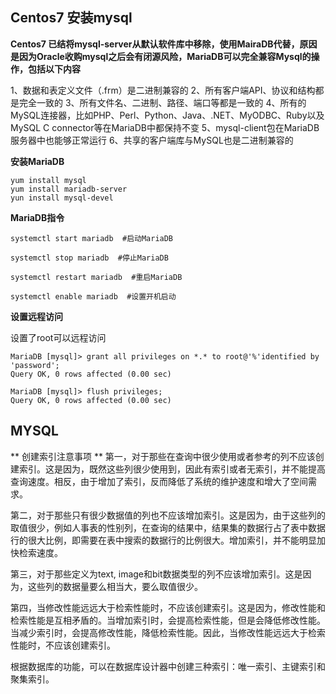 ## Centos7 安装mysql

**Centos7 已结将mysql-server从默认软件库中移除，使用MairaDB代替，原因是因为Oracle收购mysql之后会有闭源风险，MariaDB可以完全兼容Mysql的操作，包括以下内容**

1、数据和表定义文件（.frm）是二进制兼容的
2、所有客户端API、协议和结构都是完全一致的
3、所有文件名、二进制、路径、端口等都是一致的
4、所有的MySQL连接器，比如PHP、Perl、Python、Java、.NET、MyODBC、Ruby以及MySQL C connector等在MariaDB中都保持不变
5、mysql-client包在MariaDB服务器中也能够正常运行
6、共享的客户端库与MySQL也是二进制兼容的

**安装MariaDB**
```
yum install mysql
yum install mariadb-server
yun install mysql-devel
```
 
**MariaDB指令**

```
systemctl start mariadb  #启动MariaDB

systemctl stop mariadb  #停止MariaDB

systemctl restart mariadb  #重启MariaDB

systemctl enable mariadb  #设置开机启动
```

**设置远程访问**

设置了root可以远程访问

```
MariaDB [mysql]> grant all privileges on *.* to root@'%'identified by 'password';
Query OK, 0 rows affected (0.00 sec)

MariaDB [mysql]> flush privileges;
Query OK, 0 rows affected (0.00 sec)
```

## MYSQL

** 创建索引注意事项 **
第一，对于那些在查询中很少使用或者参考的列不应该创建索引。这是因为，既然这些列很少使用到，因此有索引或者无索引，并不能提高查询速度。相反，由于增加了索引，反而降低了系统的维护速度和增大了空间需求。

第二，对于那些只有很少数据值的列也不应该增加索引。这是因为，由于这些列的取值很少，例如人事表的性别列，在查询的结果中，结果集的数据行占了表中数据行的很大比例，即需要在表中搜索的数据行的比例很大。增加索引，并不能明显加快检索速度。

第三，对于那些定义为text, image和bit数据类型的列不应该增加索引。这是因为，这些列的数据量要么相当大，要么取值很少。

第四，当修改性能远远大于检索性能时，不应该创建索引。这是因为，修改性能和检索性能是互相矛盾的。当增加索引时，会提高检索性能，但是会降低修改性能。当减少索引时，会提高修改性能，降低检索性能。因此，当修改性能远远大于检索性能时，不应该创建索引。

根据数据库的功能，可以在数据库设计器中创建三种索引：唯一索引、主键索引和聚集索引。

